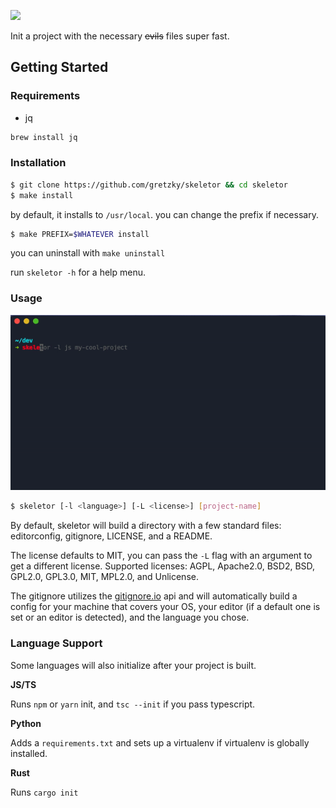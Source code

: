 ![](https://raw.githubusercontent.com/gretzky/banners/master/skeletor.png)

Init a project with the necessary ~~evils~~ files super fast.

## Getting Started

### Requirements

- jq

```bash
brew install jq
```

### Installation

```bash
$ git clone https://github.com/gretzky/skeletor && cd skeletor
$ make install
```

by default, it installs to `/usr/local`. you can change the prefix if necessary.

```bash
$ make PREFIX=$WHATEVER install
```

you can uninstall with `make uninstall`

run `skeletor -h` for a help menu.

### Usage

![](./usage.gif)

```bash
$ skeletor [-l <language>] [-L <license>] [project-name]
```

By default, skeletor will build a directory with a few standard files: editorconfig, gitignore, LICENSE, and a README.

The license defaults to MIT, you can pass the `-L` flag with an argument to get a different license. Supported licenses: AGPL, Apache2.0, BSD2, BSD, GPL2.0, GPL3.0, MIT, MPL2.0, and Unlicense. 

The gitignore utilizes the [gitignore.io](https://gitignore.io) api and will automatically build a config for your machine that covers your OS, your editor (if a default one is set or an editor is detected), and the language you chose.

### Language Support

Some languages will also initialize after your project is built.

**JS/TS**

Runs `npm` or `yarn` init, and `tsc --init` if you pass typescript.

**Python**

Adds a `requirements.txt` and sets up a virtualenv if virtualenv is globally installed.

**Rust**

Runs `cargo init`
